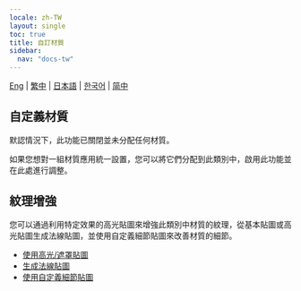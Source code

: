```yaml
---
locale: zh-TW
layout: single
toc: true
title: 自訂材質
sidebar:
  nav: "docs-tw"
---
```

[Eng](/dancexr/features/material_custom1) | [繁中](/tw/dancexr/features/material_custom1) | [日本語](/jp/dancexr/features/material_custom1) | [한국어](/kr/dancexr/features/material_custom1) | [简中](/zh/dancexr/features/material_custom1)

## 自定義材質
默認情況下，此功能已關閉並未分配任何材質。

如果您想對一組材質應用統一設置，您可以將它們分配到此類別中，啟用此功能並在此處進行調整。

## 紋理增強
您可以通過利用特定效果的高光貼圖來增強此類別中材質的紋理，從基本貼圖或高光貼圖生成法線貼圖，並使用自定義細節貼圖來改善材質的細節。

* [使用高光/遮罩貼圖](specular_map.md)
* [生成法線貼圖](normal_map.md)
* [使用自定義細節貼圖](detail_map.md)